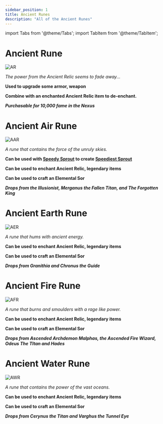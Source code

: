 ```yaml
---
sidebar_position: 1
title: Ancient Runes
description: "All of the Ancient Runes"
---
```


import Tabs from '@theme/Tabs';
import TabItem from '@theme/TabItem';

<Tabs>
  <TabItem value="Ancient Rune" label="Ancient Rune" default>

# Ancient Rune

![AR](https://vwiki.valorserver.com/api/item/picture/ancient%20rune)

<i>The power from the Ancient Relic seems to fade away...</i>

**Used to upgrade some armor, weapon**

**Combine with an enchanted Ancient Relic item to de-enchant.**

***Purchasable for 10,000 fame in the Nexus***

  </TabItem>
  <TabItem value="Anciet Air Rune" label="Ancient Air Rune">

# Ancient Air Rune

![AAR](https://vwiki.valorserver.com/api/item/picture/ancient%20air%20rune)

<i>A rune that contains the force of the unruly skies.</i>

**Can be used with [Speedy Sprout](https://wiki.valorserver.com/docs/items/consumables/reusable/speedier_sprout) to create [Speediest Sprout](https://wiki.valorserver.com/docs/items/consumables/reusable/speediest_sprout)**

**Can be used to enchant Ancient Relic, legendary items**

**Can be used to craft an Elemental Sor**

***Drops from the Illusionist, Merganus the Fallen Titan, and The Forgotten King***

  </TabItem>
  <TabItem value="Ancient Earth Rune" label="Ancient Earth Rune">

# Ancient Earth Rune

![AER](https://vwiki.valorserver.com/api/item/picture/ancient%20earth%20rune)

<i>A rune that hums with ancient energy.</i>

**Can be used to enchant Ancient Relic, legendary items**

**Can be used to craft an Elemental Sor**

***Drops from Granithia and Chronus the Guide***

  </TabItem>
  <TabItem value="Ancient Fire Rune" label="Ancient Fire Rune">

# Ancient Fire Rune

![AFR](https://vwiki.valorserver.com/api/item/picture/ancient%20fire%20rune)

<i>A rune that burns and smoulders with a rage like power.</i>

**Can be used to enchant Ancient Relic, legendary items**

**Can be used to craft an Elemental Sor**

***Drops from Ascended Archdemon Malphas, the Ascended Fire Wizard, Odeus The TItan and Hades***

  </TabItem>
  <TabItem value="Ancient Water Rune" label="Ancient Water Rune">

# Ancient Water Rune

![AWR](https://vwiki.valorserver.com/api/item/picture/ancient%20water%20rune)

<i>A rune that contains the power of the vast oceans.</i>

**Can be used to enchant Ancient Relic, legendary items**

**Can be used to craft an Elemental Sor**

***Drops from Cerynus the Titan and Varghus the Tunnel Eye***

  </TabItem>
</Tabs>

